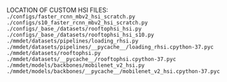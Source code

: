 LOCATION OF CUSTOM HSI FILES:
`./configs/faster_rcnn_mbv2_hsi_scratch.py`
`./configs/s10_faster_rcnn_mbv2_hsi_scratch.py`
`./configs/_base_/datasets/rooftophsi_hsi.py`
`./configs/_base_/datasets/rooftophsi_hsi_s10.py`
`./mmdet/datasets/pipelines/loading_rhsi.py`
`./mmdet/datasets/pipelines/__pycache__/loading_rhsi.cpython-37.pyc`
`./mmdet/datasets/rooftophsi.py`
`./mmdet/datasets/__pycache__/rooftophsi.cpython-37.pyc`
`./mmdet/models/backbones/mobilenet_v2_hsi.py`
`./mmdet/models/backbones/__pycache__/mobilenet_v2_hsi.cpython-37.pyc`
